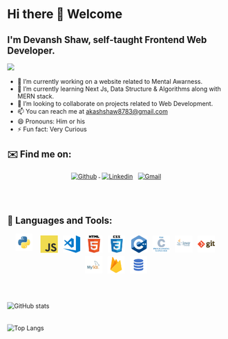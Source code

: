 # Hi there 👋 Welcome

## I'm Devansh Shaw, self-taught Frontend Web Developer.

![](https://visitor-badge.laobi.icu/badge?page_id=Devansh2000Shaw.Devansh2000Shaw)

- 🔭 I’m currently working on a website related to Mental Awarness.
- 🌱 I’m currently learning Next Js, Data Structure & Algorithms along with MERN stack.
- 👯 I’m looking to collaborate on projects related to Web Development.
- 📫 You can reach me at akashshaw8783@gmail.com
- 😄 Pronouns: Him or his
- ⚡ Fun fact: Very Curious

## ✉️ Find me on:

<p align="center">
 <a href="https://github.com/Devansh2000Shaw" target="_blank" rel="noopener noreferrer"> <img src="https://raw.githubusercontent.com/hamdan-codes/hamdan-codes/main/Assets/github.png" alt="Github" height="40" style="vertical-align:top; margin:4px"> </a>
 <a href="https://www.linkedin.com/in/devansh-shaw-b26a56194/" target="_blank" rel="noopener noreferrer"> <img src="https://raw.githubusercontent.com/hamdan-codes/hamdan-codes/main/Assets/linkedin.png" alt="Linkedin" height="40" style="vertical-align:top; margin:4px"></a>
 <a href="mailto:akashshaw8783@gmail.com"> <img src="https://raw.githubusercontent.com/hamdan-codes/hamdan-codes/main/Assets/gmail.png" alt="Gmail" height="40" width = "40" style="vertical-align:top; margin:4px"></a>
</p>
<br />
<br />

## 🧰 Languages and Tools:
<p align="center">
<img src="https://raw.githubusercontent.com/github/explore/80688e429a7d4ef2fca1e82350fe8e3517d3494d/topics/python/python.png" alt="Python" height="40" style="vertical-align:top; margin-right: 10px">
<img src="https://raw.githubusercontent.com/github/explore/80688e429a7d4ef2fca1e82350fe8e3517d3494d/topics/javascript/javascript.png" alt="Javascript" height="40" style="vertical-align:top; margin:4px">
<img src="https://raw.githubusercontent.com/github/explore/80688e429a7d4ef2fca1e82350fe8e3517d3494d/topics/visual-studio-code/visual-studio-code.png" alt="VS Code" height="40" style="vertical-align:top; margin:4px">
<img src="https://raw.githubusercontent.com/github/explore/80688e429a7d4ef2fca1e82350fe8e3517d3494d/topics/html/html.png" alt="HTML" height="40" style="vertical-align:top; margin:4px">
<img src="https://raw.githubusercontent.com/github/explore/80688e429a7d4ef2fca1e82350fe8e3517d3494d/topics/css/css.png" alt="CSS" height="40" style="vertical-align:top; margin:4px">
<img src="https://raw.githubusercontent.com/github/explore/80688e429a7d4ef2fca1e82350fe8e3517d3494d/topics/cpp/cpp.png" alt="C++" height="40" style="vertical-align:top; margin:4px">
<img src="https://raw.githubusercontent.com/github/explore/80688e429a7d4ef2fca1e82350fe8e3517d3494d/topics/c/c.png" alt="C" height="40" style="vertical-align:top; margin:4px">
<img src="https://raw.githubusercontent.com/github/explore/80688e429a7d4ef2fca1e82350fe8e3517d3494d/topics/java/java.png" alt="C" height="40" style="vertical-align:top; margin:4px">
<img src="https://raw.githubusercontent.com/github/explore/80688e429a7d4ef2fca1e82350fe8e3517d3494d/topics/git/git.png" alt="C" height="40" style="vertical-align:top; margin:4px">
<img src="https://raw.githubusercontent.com/github/explore/80688e429a7d4ef2fca1e82350fe8e3517d3494d/topics/mysql/mysql.png" alt="C" height="40" style="vertical-align:top; margin:4px">
<img src="https://raw.githubusercontent.com/github/explore/80688e429a7d4ef2fca1e82350fe8e3517d3494d/topics/firebase/firebase.png" alt="C" height="40" style="vertical-align:top; margin:4px">
<img src="https://raw.githubusercontent.com/github/explore/80688e429a7d4ef2fca1e82350fe8e3517d3494d/topics/sql/sql.png" alt="C" height="40" style="vertical-align:top; margin:4px">
</p>

<br/><br>

![GitHub stats](https://github-readme-stats.vercel.app/api?username=Devansh2000Shaw&show_icons=true&theme=dark)    
<br/><br/>
![Top Langs](https://github-readme-stats.vercel.app/api/top-langs/?username=Devansh2000Shaw&theme=dark)

<!-- <a href="https://github.com/Devansh2000Shaw/github-readme-stats">
  <img align="center" src="https://github-readme-stats.vercel.app/api/pin/?username=Devansh2000Shaw&repo=Music" />
</a>

[![willianrod's wakatime stats](https://github-readme-stats.vercel.app/api/wakatime?username=Devansh_Shaw)](https://github.com/Devansh2000Shaw/Music) -->


